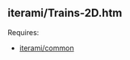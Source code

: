 iterami/Trains-2D.htm
---------------------

Requires:
* [iterami/common](https://github.com/iterami/common)
